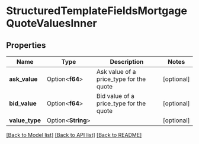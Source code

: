 # StructuredTemplateFieldsMortgageQuoteValuesInner

## Properties

Name | Type | Description | Notes
------------ | ------------- | ------------- | -------------
**ask_value** | Option<**f64**> | Ask value of a price_type for the quote | [optional]
**bid_value** | Option<**f64**> | Bid value of a price_type for the quote | [optional]
**value_type** | Option<**String**> |  | [optional]

[[Back to Model list]](../README.md#documentation-for-models) [[Back to API list]](../README.md#documentation-for-api-endpoints) [[Back to README]](../README.md)


